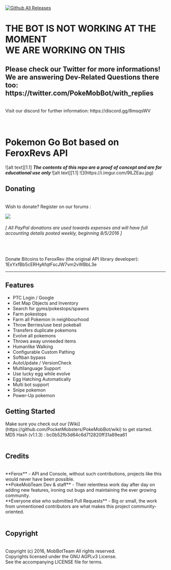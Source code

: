 
[![Github All Releases](https://img.shields.io/github/downloads/MobBotTeam/PokeMobBot/total.svg)](https://github.com/MobBotTeam/PokeMobBot/releases)
<!-- define warning icon -->
[1.1]: https://i.imgur.com/M4fJ65n.png (ATTENTION)
<!-- title -->
<h1>THE BOT IS NOT WORKING AT THE MOMENT <br> WE ARE WORKING ON THIS</h1>
<h2><b>Please check our Twitter for more informations!</b> <br>We are answering Dev-Related Questions there too: https://twitter.com/PokeMobBot/with_replies</h2>
<br>
Visit our discord for further information: https://discord.gg/8msqsWV <br/>
<br>
<br>
<h1>Pokemon Go Bot based on FeroxRevs API</h1>
<!-- disclaimer -->
![alt text][1.1] <strong><em> The contents of this repo are a proof of concept and are for educational use only </em></strong> ![alt text][1.1]
![](https://i.imgur.com/9lLZEau.jpg)
<br>
<h2><a name="donating">Donating</a></h2>
<br>
Wish to donate? Register on our forums :


[![](https://i.imgur.com/9al9LSj.gif)](http://forum.pokemobbot.com/)

<h6><em>[ All PayPal donations are used towards expenses and will have full accounting details posted weekly, beginning 8/5/2016 ]</em></h6><br>

Donate Bitcoins to FeroxRev (the original API library developer): <br>
1ExYxfBb5cERHyAfqtFscJW7vm2vWBbL3e <br>



<hr/>

<h2><a name="features">Features</a></h2>

 - PTC Login / Google
 - Get Map Objects and Inventory
 - Search for gyms/pokestops/spawns
 - Farm pokestops
 - Farm all Pokemon in neighbourhood
 - Throw Berries/use best pokeball
 - Transfers duplicate pokemons
 - Evolve all pokemons
 - Throws away unneeded items
 - Humanlike Walking
 - Configurable Custom Pathing
 - Softban bypass
 - AutoUpdate / VersionCheck
 - Multilanguage Support
 - Use lucky egg while evolve
 - Egg Hatching Automatically
 - Multi bot support
 - Snipe pokemon
 - Power-Up pokemon
 
<h2><a name="getting-started">Getting Started</a></h2>
Make sure you check out our [Wiki](https://github.com/PocketMobsters/PokeMobBot/wiki) to get started. <br>
MD5 Hash (v1.1.3) : bc0b52fb3d64c6d712820ff31a89ea61 <br>
<br>
<h2><a name="credits">Credits</a></h2><br>
**Ferox** - API and Console, without such contributions, projects like this would never have been possible. <br/>
**PokeMobTeam Dev & staff** - Their relentless work day after day on adding new features, ironing out bugs and maintaining the ever growing community.<br>
**Everyone else who submitted Pull Requests** - Big or small, the work from unmentioned contributors are what makes this project community-oriented. <br>
<br>
<h2><a name="copyright">Copyright</a></h2><br>
 Copyright (c) 2016, MobBotTeam  All rights reserved.<br>
 Copyrights licensed under the GNU AGPLv3 License.<br>
 See the accompanying LICENSE file for terms.<br>
